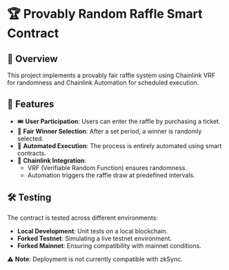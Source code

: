 # 🏆 Provably Random Raffle Smart Contract

## 🎯 Overview
This project implements a provably fair raffle system using Chainlink VRF for randomness and Chainlink Automation for scheduled execution.

## 🚀 Features
* 🎟 **User Participation**: Users can enter the raffle by purchasing a ticket.
* 🏅 **Fair Winner Selection**: After a set period, a winner is randomly selected.
* 🤖 **Automated Execution**: The process is entirely automated using smart contracts.
* 🔗 **Chainlink Integration**:
    * VRF (Verifiable Random Function) ensures randomness.
    * Automation triggers the raffle draw at predefined intervals.

## 🛠️ Testing
The contract is tested across different environments:

* **Local Development**: Unit tests on a local blockchain.
* **Forked Testnet**: Simulating a live testnet environment.
* **Forked Mainnet**: Ensuring compatibility with mainnet conditions.

⚠ **Note**: Deployment is not currently compatible with zkSync.

